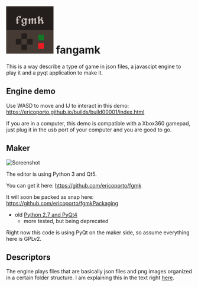 ![Icon](iconTiny.png) fangamk
=============================

This is a way describe a type of game in json files, a javascipt engine to play
it and a pyqt application to make it.

Engine demo
----------

Use WASD to move and IJ to interact in this demo: https://ericoporto.github.io/builds/build00001/index.html

If you are in a computer, this demo is compatible with a Xbox360 gamepad, just
plug it in the usb port of your computer and you are good to go.

Maker
-----

![Screenshot](Maker/screenshot.png)

The editor is using Python 3 and Qt5.

You can get it here: https://github.com/ericoporto/fgmk

It will soon be packed as snap here: https://github.com/ericoporto/fgmkPackaging 

* old [Python 2.7 and PyQt4](Maker/Py2Qt4/README.md)
    * more tested, but being deprecated


Right now this code is using PyQt on the maker side, so assume everything here
is GPLv2.

Descriptors
-----------

The engine plays files that are basically json files and png images organized in
a certain folder structure. I am explaining this in the text right [here](Descriptor/README.md).
